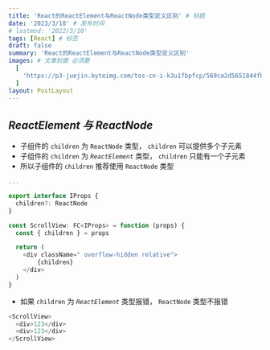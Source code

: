 ```yaml
---
title: 'React的ReactElement与ReactNode类型定义区别' # 标题
date: '2023/3/18' # 发布时间
# lastmod: '2022/3/10'
tags: [React] # 标签
draft: false
summary: 'React的ReactElement与ReactNode类型定义区别'
images: # 文章封面 必须要
  [
    'https://p3-juejin.byteimg.com/tos-cn-i-k3u1fbpfcp/569ca2d5651844fb8001a3df9e71ee08~tplv-k3u1fbpfcp-zoom-crop-mark:1512:1512:1512:851.awebp?',
  ]
layout: PostLayout
---
```


## _ReactElement 与 ReactNode_

- 子组件的 `children` 为 `ReactNode` 类型， `children` 可以提供多个子元素
- 子组件的 `children` 为 _`ReactElement`_ 类型， `children` 只能有一个子元素
- 所以子组件的 `children` 推荐使用 `ReactNode` 类型

```ts
...

export interface IProps {
  children?: ReactNode
}

const ScrollView: FC<IProps> = function (props) {
  const { children } = props

  return (
    <div className=" overflow-hidden relative">
        {children}
    </div>
  )
}
```

- 如果 `children` 为 _`ReactElement`_ 类型报错， `ReactNode` 类型不报错

```ts
<ScrollView>
  <div>123</div>
  <div>123</div>
</ScrollView>
```
